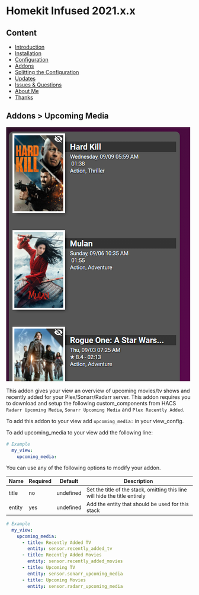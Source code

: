 # Homekit Infused 2021.x.x

## Content
- [Introduction](../index.md)
- [Installation](../installation.md)
- [Configuration](../configuration.md)
- [Addons](../addons.md)
- [Splitting the Configuration](../splitting-the-config.md)
- [Updates](../updates.md)
- [Issues & Questions](../issues.md)
- [About Me](../about.md)
- [Thanks](../thanks.md)

## Addons > Upcoming Media

![Homekit Infused](../images/upcoming.png)

This addon gives your view an overview of upcoming movies/tv shows and recently added for your Plex/Sonarr/Radarr server.
This addon requires you to download and setup the following custom_components from HACS `Radarr Upcoming Media`, `Sonarr Upcoming Media` and `Plex Recently Added`.

To add this addon to your view add `upcoming_media:` in your view_config.

To add upcoming_media to your view add the following line:

```yaml
# Example
  my_view:
    upcoming_media:
```

You can use any of the following options to modify your addon.

| Name | Required | Default | Description |
|----------------------------------|-------------|----------------------|-----------------------------------------------------------------------------------------------------------------------------------------------------------------------------------|
| title | no | undefined | Set the title of the stack, omitting this line will hide the title entirely |
| entity | yes | undefined | Add the entity that should be used for this stack |

```yaml
# Example
  my_view:
    upcoming_media:
      - title: Recently Added TV
        entity: sensor.recently_added_tv
      - title: Recently Added Movies
        entity: sensor.recently_added_movies
      - title: Upcoming TV
        entity: sensor.sonarr_upcoming_media
      - title: Upcoming Movies
        entity: sensor.radarr_upcoming_media
```
